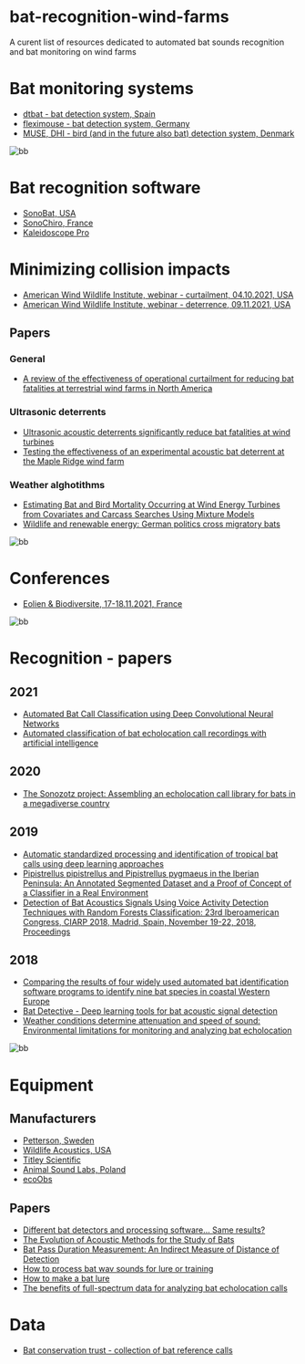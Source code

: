 # bat-recognition-wind-farms
A curent list of resources dedicated to automated bat sounds recognition and bat monitoring on wind farms


# Bat monitoring systems

* [dtbat - bat detection system, Spain](https://www.dtbat.com)
* [fleximouse - bat detection system, Germany](https://www.fleximaus.de)
* [MUSE, DHI - bird (and in the future also bat) detection system, Denmark](https://www.dhigroup.com/business-applications/dhi-muse)

![bb](https://user-images.githubusercontent.com/54321748/142783501-7413f358-fd11-42ec-bf27-41ab04887469.jpg)

# Bat recognition software

* [SonoBat, USA](https://sonobat.com)
* [SonoChiro, France](http://sonochiro.biotope.fr/en/)
* [Kaleidoscope Pro](https://www.wildlifeacoustics.com/products/kaleidoscope-pro)

# Minimizing collision impacts
* [American Wind Wildlife Institute, webinar - curtailment, 04.10.2021, USA](https://awwi.org/webinars/bat-impact-minimization-webinar-curtailment/)
* [American Wind Wildlife Institute, webinar - deterrence, 09.11.2021, USA](https://awwi.org/webinars/bat-impact-minimization-webinar-deterrence/)

## Papers
### General
* [A review of the effectiveness of operational curtailment for reducing bat fatalities at terrestrial wind farms in North America](https://awwi.org/wp-content/uploads/2021/11/journal.pone_.0256382.pdf)

### Ultrasonic deterrents
* [Ultrasonic acoustic deterrents significantly reduce bat
fatalities at wind turbines](https://reader.elsevier.com/reader/sd/pii/S2351989420301827?token=45831941364C2C5560C686CAC6738319893D47457B75FCEB19264EE990CB6543FDC64EE8D8EA38E3255CAED33D7F6D08&originRegion=eu-west-1&originCreation=20220303081302)
* [Testing the effectiveness of an experimental acoustic
bat deterrent at the Maple Ridge wind farm](https://tethys.pnnl.gov/sites/default/files/publications/Horn_et_al_2008.pdf)

### Weather alghotithms
* [Estimating Bat and Bird Mortality Occurring at Wind Energy Turbines from Covariates and Carcass Searches Using Mixture Models](https://journals.plos.org/plosone/article?id=10.1371/journal.pone.0067997)
* [Wildlife and renewable energy: German politics cross migratory bats](https://www.researchgate.net/publication/272093731_Wildlife_and_renewable_energy_German_politics_cross_migratory_bats)

![bb](https://user-images.githubusercontent.com/54321748/142783501-7413f358-fd11-42ec-bf27-41ab04887469.jpg)
# Conferences

* [Eolien & Biodiversite, 17-18.11.2021, France](https://awwi.org/webinars/bat-impact-minimization-webinar-curtailment/) 

![bb](https://user-images.githubusercontent.com/54321748/142783501-7413f358-fd11-42ec-bf27-41ab04887469.jpg)

# Recognition - papers

## 2021
* [Automated Bat Call Classification using Deep Convolutional Neural Networks](https://www.researchgate.net/publication/322636111_Bat_Detective_-_Deep_learning_tools_for_bat_acoustic_signal_detection)
* [Automated classification of bat echolocation call recordings with artificial intelligence](https://www.researchgate.net/publication/352719551_Automated_classification_of_bat_echolocation_call_recordings_with_artificial_intelligence)

## 2020

* [The Sonozotz project: Assembling an echolocation call library for bats in a megadiverse country](https://www.researchgate.net/publication/341494657_The_Sonozotz_project_Assembling_an_echolocation_call_library_for_bats_in_a_megadiverse_country)

## 2019

* [Automatic standardized processing and identification of tropical bat calls using deep learning approaches](https://www.researchgate.net/publication/337326554_Automatic_standardized_processing_and_identification_of_tropical_bat_calls_using_deep_learning_approaches)
* [Pipistrellus pipistrellus and Pipistrellus pygmaeus in the Iberian Peninsula: An Annotated Segmented Dataset and a Proof of Concept of a Classifier in a Real Environment](https://www.researchgate.net/publication/335383401_Pipistrellus_pipistrellus_and_Pipistrellus_pygmaeus_in_the_Iberian_Peninsula_An_Annotated_Segmented_Dataset_and_a_Proof_of_Concept_of_a_Classifier_in_a_Real_Environment)
* [Detection of Bat Acoustics Signals Using Voice Activity Detection Techniques with Random Forests Classification: 23rd Iberoamerican Congress, CIARP 2018, Madrid, Spain, November 19-22, 2018, Proceedings](https://www.researchgate.net/publication/331474418_Detection_of_Bat_Acoustics_Signals_Using_Voice_Activity_Detection_Techniques_with_Random_Forests_Classification_23rd_Iberoamerican_Congress_CIARP_2018_Madrid_Spain_November_19-22_2018_Proceedings)


## 2018
* [Comparing the results of four widely used automated bat identification software programs to identify nine bat species in coastal Western Europe](https://www.researchgate.net/publication/326156624_Comparing_the_results_of_four_widely_used_automated_bat_identification_software_programs_to_identify_nine_bat_species_in_coastal_Western_Europe)
* [Bat Detective - Deep learning tools for bat acoustic signal detection](https://www.researchgate.net/publication/322636111_Bat_Detective_-_Deep_learning_tools_for_bat_acoustic_signal_detection)
* [Weather conditions determine attenuation and speed of sound: Environmental limitations for monitoring and analyzing bat echolocation](https://www.researchgate.net/publication/324724450_Weather_conditions_determine_attenuation_and_speed_of_sound_Environmental_limitations_for_monitoring_and_analyzing_bat_echolocation)

![bb](https://user-images.githubusercontent.com/54321748/142783501-7413f358-fd11-42ec-bf27-41ab04887469.jpg)

# Equipment

## Manufacturers
* [Petterson, Sweden](https://batsound.com)
* [Wildlife Acoustics, USA](https://www.wildlifeacoustics.com)
* [Titley Scientific](https://www.titley-scientific.com/eu/)
* [Animal Sound Labs, Poland](https://animalsoundlabs.pl/en/)
* [ecoObs](https://ecoobs.com/products/hardware/)

## Papers
* [Different bat detectors and processing software… Same results?](https://www.researchgate.net/publication/339600468_Different_bat_detectors_and_processing_software_Same_results)
* [The Evolution of Acoustic Methods for the Study of Bats](https://www.researchgate.net/publication/348719648_The_Evolution_of_Acoustic_Methods_for_the_Study_of_Bats)
* [Bat Pass Duration Measurement: An Indirect Measure of Distance of Detection](https://www.mdpi.com/1424-2818/11/3/47/htm)
* [How to process bat wav sounds for lure or training](https://peersonic.co.uk/playback)
* [How to make a bat lure](http://vespero-consulting.blogspot.com/2014/06/bat-lures.html)
* [The benefits of full-spectrum data for analyzing bat echolocation calls](https://sonobat.com/wp-content/uploads/2014/02/presentation.pdf)

# Data
* [Bat conservation trust - collection of bat reference calls ](https://www.bats.org.uk/our-work/national-bat-monitoring-programme/passive-acoustic-surveys/collection-of-bat-reference-calls)

